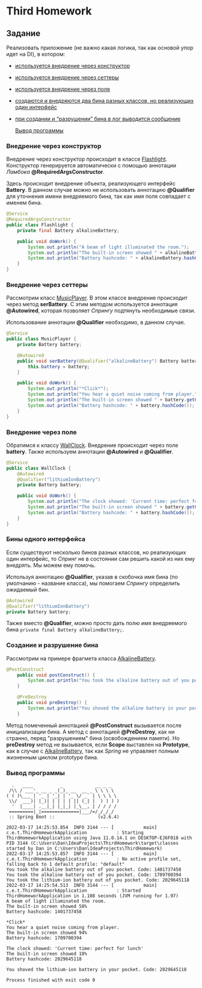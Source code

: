 # Third Homework

## Задание
Реализовать приложение (не важно какая логика, так как основой упор идет на DI), в котором:
- [используется внедрение через конструктор](https://github.com/InSkipper/Java_HomeWorks/tree/ThirdHomework#внедрение-через-конструктор)
- [используется внедрение через сеттеры](https://github.com/InSkipper/Java_HomeWorks/tree/ThirdHomework#внедрение-через-сеттеры)
- [используется внедрение через поле](https://github.com/InSkipper/Java_HomeWorks/tree/ThirdHomework#внедрение-через-поле)
- [создаются и внедряются два бина разных классов, но реализующих один интерфейс](https://github.com/InSkipper/Java_HomeWorks/tree/ThirdHomework#бины-одного-интерфейса)
- [при создании и “разрушении” бина в лог выводится сообщение](https://github.com/InSkipper/Java_HomeWorks/tree/ThirdHomework#создание-и-разрушение-бина)

  [Вывод программы](https://github.com/InSkipper/Java_HomeWorks/tree/ThirdHomework#вывод-программы)

### Внедрение через конструктор
Внедрение через конструктор происходит в классе [Flashlight](https://github.com/InSkipper/Java_HomeWorks/blob/ThirdHomework/src/main/java/com/example/thirdhomework/Flashlight.java).
Конструктор генерируется автоматически с помощью аннотации _Ламбока_ **@RequiredArgsConstructor**. 

Здесь происходит внедрение объекта, реализующего интерфейс **Battery**. В данном случае можно не использовать аннотацию **@Qualifier** для уточнения имени внедряемого бина, так как имя поля совпадает с именем бина.
```java
@Service
@RequiredArgsConstructor
public class Flashlight {
    private final Battery alkalineBattery;

    public void doWork() {
        System.out.println("A beam of light illuminated the room.");
        System.out.println("The built-in screen showed " + alkalineBattery.getChargeLevel() + "%");
        System.out.println("Battery hashcode: " + alkalineBattery.hashCode());
    }
}
```

### Внедрение через сеттеры
Рассмотрим класс [MusicPlayer](https://github.com/InSkipper/Java_HomeWorks/blob/ThirdHomework/src/main/java/com/example/thirdhomework/MusicPlayer.java). В этом классе внедрение происходит через метод **serBattery**. С этим методом используется аннотация **@Autowired**, которая позволяет _Спрингу_ подтянуть необходимые связи. 

Использование аннотации **@Qualifier** необходимо, в данном случае.

```java
@Service
public class MusicPlayer {
    private Battery battery;

    @Autowired
    public void serBattery(@Qualifier("alkalineBattery") Battery battery) {
        this.battery = battery;
    }

    public void doWork() {
        System.out.println("*Click*");
        System.out.println("You hear a quiet noise coming from player.");
        System.out.println("The built-in screen showed " + battery.getChargeLevel() + "%");
        System.out.println("Battery hashcode: " + battery.hashCode());
    }
}
```

### Внедрение через поле
Обратимся к классу [WallClock](https://github.com/InSkipper/Java_HomeWorks/blob/ThirdHomework/src/main/java/com/example/thirdhomework/WallClock.java). Внедрение происходит через поле **battery**. Также используем аннотации **@Autowired** и **@Qualifier**.
```java
@Service
public class WallClock {
    @Autowired
    @Qualifier("lithiumIonBattery")
    private Battery battery;

    public void doWork() {
        System.out.println("The clock showed: 'Current time: perfect for lunch'");
        System.out.println("The built-in screen showed " + battery.getChargeLevel() + "%");
        System.out.println("Battery hashcode: " + battery.hashCode());
    }
}
```

### Бины одного интерфейса
Если существуют несколько бинов разных классов, но реализующих один интерфейс, то _Спринг_ не в состоянии сам решить какой из них ему внедрять. Мы можем ему помочь. 

Используя аннотацию **@Qualifier**, указав в скобочка имя бина (по умолчанию - название класса), мы помогаем _Спрингу_ определить ожидаемый бин.
```java
@Autowired
@Qualifier("lithiumIonBattery")
private Battery battery;
```

Также вместо **@Qualifier**, можно просто дать полю имя внедряемого бина ```private final Battery alkalineBattery;```.

### Создание и разрушение бина
Рассмотрим на примере фрагмета класса [AlkalineBattery](https://github.com/InSkipper/Java_HomeWorks/blob/ThirdHomework/src/main/java/com/example/thirdhomework/AlkalineBattery.java).
```java
@PostConstruct
    public void postConstruct() {
        System.out.println("You took the alkaline battery out of you pocket. Code: " + hashCode());
    }

    @PreDestroy
    public void preDestroy() {
        System.out.println("You shoved the alkaline battery in your pocket. Code: " + hashCode());
    }
```

 Метод помеченный аннотацией **@PostConstruct** вызывается после инициализации бина. А метод с аннотацией **@PreDestroy**, как ни странно, перед "разрушением" бина (освобождением памяти). Но **preDestroy** метод не вызывается, если **Scope** выставлен на **Prototype**, как в случае с [AlkalineBattery](https://github.com/InSkipper/Java_HomeWorks/blob/ThirdHomework/src/main/java/com/example/thirdhomework/AlkalineBattery.java), так как _Spring_ не управляет полным жизненным циклом prototype бина.
 
### Вывод программы
```
  .   ____          _            __ _ _
 /\\ / ___'_ __ _ _(_)_ __  __ _ \ \ \ \
( ( )\___ | '_ | '_| | '_ \/ _` | \ \ \ \
 \\/  ___)| |_)| | | | | || (_| |  ) ) ) )
  '  |____| .__|_| |_|_| |_\__, | / / / /
 =========|_|==============|___/=/_/_/_/
 :: Spring Boot ::                (v2.6.4)

2022-03-17 14:25:53.854  INFO 3144 --- [           main] c.e.t.ThirdHomeworkApplication           : Starting ThirdHomeworkApplication using Java 11.0.14.1 on DESKTOP-EJ6F018 with PID 3144 (C:\Users\Dan\IdeaProjects\ThirdHomework\target\classes started by Dan in C:\Users\Dan\IdeaProjects\ThirdHomework)
2022-03-17 14:25:53.857  INFO 3144 --- [           main] c.e.t.ThirdHomeworkApplication           : No active profile set, falling back to 1 default profile: "default"
You took the alkaline battery out of you pocket. Code: 1401737458
You took the alkaline battery out of you pocket. Code: 1709700394
You took the lithium-ion battery out of you pocket. Code: 2029645118
2022-03-17 14:25:54.513  INFO 3144 --- [           main] c.e.t.ThirdHomeworkApplication           : Started ThirdHomeworkApplication in 1.108 seconds (JVM running for 1.97)
A beam of light illuminated the room.
The built-in screen showed 58%
Battery hashcode: 1401737458

*Click*
You hear a quiet noise coming from player.
The built-in screen showed 94%
Battery hashcode: 1709700394

The clock showed: 'Current time: perfect for lunch'
The built-in screen showed 18%
Battery hashcode: 2029645118

You shoved the lithium-ion battery in your pocket. Code: 2029645118

Process finished with exit code 0

```